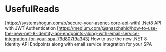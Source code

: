 # UsefulReads
[https://systemshogun.com/p/secure-your-aspnet-core-api-with] .Net8 API with JWT Authentication
[https://medium.com/@anaschahid/how-to-use-the-new-net-8-identity-api-endpoints-along-with-email-service-integration-for-your-spa-79d807f9a343] How to use the new .NET 8 Identity API Endpoints along with email service integration for your SPA
 
